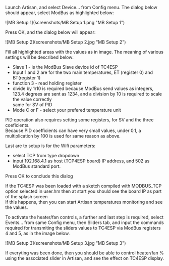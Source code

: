 Launch Artisan, and select Device... from Config menu. The dialog below should appear, select ModBus as highlighted below:

![MB Setup 1](screenshots/MB Setup 1.png "MB Setup 1")

Press OK, and the dialog below will appear:

![MB Setup 2](screenshots/MB Setup 2.jpg "MB Setup 2")

Fill all highlighted areas with the values as in image. The meaning of various settings will be described below:
- Slave 1 - is the ModBus Slave device id of TC4ESP
- Input 1 and 2 are for the two main temperatures, ET (register 0) and BT(register 1)
- function 3 - read holding register
- divide by 1/10 is required because ModBus send values as integers, 123.4 degrees are sent as 1234, and a division by 10 is required to scale the value correctly\
same for SV of PID
- Mode C or F - select your prefered temperature unit

PID operation also requires setting some registers, for SV and the three coeficients.\
Because PID coefficients can have very small values, under 0.1, a multiplication by 100 is used for same reason as above.

Last are to setup is for the Wifi parameters:
- select TCP from type dropdown
- input 192.168.4.1 as host (TCP4ESP board) IP address, and 502 as ModBus standard port.

Press OK to conclude this dialog

If the TC4ESP was been loaded with a sketch compiled with MODBUS_TCP option selected in user.hm then at start you should see the board IP as part of the splash screen\
If this happens, then you can start Artisan temperatures monitoring and see the values.

To activate the heater/fan controls, a further and last step is required, select Events... from same Config menu, then Sliders tab, and input the commands required for transmiting the sliders values to TC4ESP via ModBus registers 4 and 5, as in the image below.

![MB Setup 3](screenshots/MB Setup 3.jpg "MB Setup 3")

If everyting was been done, then you should be able to control heater/fan % using the associated slider in Artisan, and see the effect on TC4ESP display.
